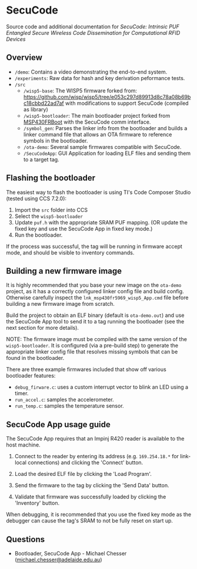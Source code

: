 # SecuCode

Source code and additional documentation for *SecuCode: Intrinsic PUF Entangled Secure Wireless Code Dissemination for Computational RFID Devices*

## Overview

* `/demo`: Contains a video demonstrating the end-to-end system.
* `/experiments`: Raw data for hash and key derivation peformance tests.
* `/src`
    - `/wisp5-base`: The WISP5 firmware forked from: https://github.com/wisp/wisp5/tree/e053c297d89913d8c78a08b69bc18cbbd22ad7af with modifications to support SecuCode (compiled as library)
    - `/wisp5-bootloader`: The main bootloader project forked from [MSP430FRBoot](http://www.ti.com/tool/mspbsl) with the SecuCode comm interface.
    - `/symbol_gen`: Parses the linker info from the bootloader and builds a linker command file that allows an OTA firmware to reference symbols in the bootloader.
    - `/ota-demo`: Several sample firmwares compatible with SecuCode.
    - `/SecuCodeApp`: GUI Application for loading ELF files and sending them to a target tag.

## Flashing the bootloader

The easiest way to flash the bootloader is using TI's Code Composer Studio (tested using CCS 7.2.0):

1. Import the `src` folder into CCS
2. Select the `wisp5-bootloader`
3. Update `puf.h` with the appropriate SRAM PUF mapping. (OR update the fixed key and use the SecuCode App in fixed key mode.)
4. Run the bootloader.

If the process was successful, the tag will be running in firmware accept mode, and should be visible to inventory commands.

## Building a new firmware image

It is highly recommended that you base your new image on the `ota-demo` project, as it has a correctly configured linker config file and build config. Otherwise carefully inspect the `lnk_msp430fr5969_wisp5_App.cmd` file before building a new firmware image from scratch.

Build the project to obtain an ELF binary (default is `ota-demo.out`) and use the SecuCode App tool to send it to a tag running the bootloader (see the next section for more details).

NOTE: The firmware image must be compiled with the same version of the `wisp5-bootloader`. It is configured (via a pre-build step) to generate the appropriate linker config file that resolves missing symbols that can be found in the bootloader.

There are three example firmwares included that show off various bootloader features:

* `debug_firware.c`: uses a custom interrupt vector to blink an LED using a timer.
* `run_accel.c`: samples the accelerometer.
* `run_temp.c`: samples the temperature sensor.

## SecuCode App usage guide

The SecuCode App requires that an Impinj R420 reader is available to the host machine.

1. Connect to the reader by entering its address (e.g. `169.254.18.*` for link-local connections) and clicking the 'Connect' button.

2. Load the desired ELF file by clicking the 'Load Program'.

3. Send the firmware to the tag by clicking the 'Send Data' button.

4. Validate that firmware was successfully loaded by clicking the 'Inventory' button.

When debugging, it is recommended that you use the fixed key mode as the debugger can cause the tag's SRAM to not be fully reset on start up.

## Questions

* Bootloader, SecuCode App - Michael Chesser (michael.chesser@adelaide.edu.au)

